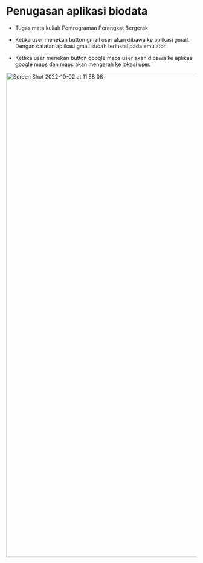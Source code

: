 # Penugasan aplikasi biodata
- Tugas mata kuliah Pemrograman Perangkat Bergerak

- Ketika user menekan button gmail user akan dibawa ke aplikasi gmail. Dengan catatan aplikasi gmail sudah terinstal pada emulator.
- Kettika user menekan button google maps user akan dibawa ke aplikasi google maps dan maps akan mengarah ke lokasi user.
<img width="1280" alt="Screen Shot 2022-10-02 at 11 58 08" src="https://user-images.githubusercontent.com/114632917/193439960-5a64a61a-4e83-40f7-93c9-a84c4b26cf23.png">
